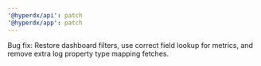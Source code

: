 ```yaml
---
'@hyperdx/api': patch
'@hyperdx/app': patch
---
```


Bug fix: Restore dashboard filters, use correct field lookup for metrics, and
remove extra log property type mapping fetches.
